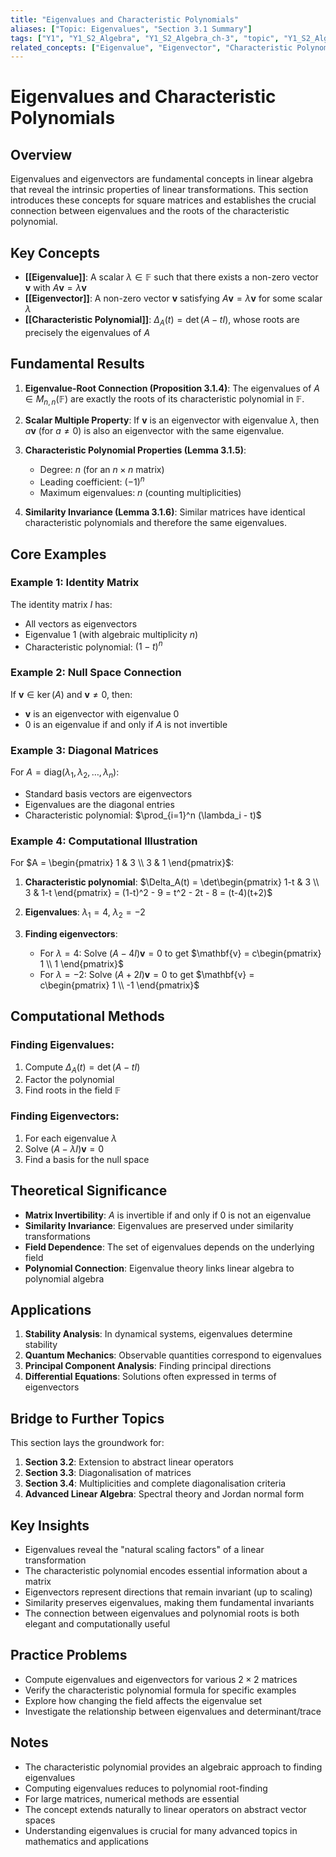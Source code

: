 ```yaml
---
title: "Eigenvalues and Characteristic Polynomials"
aliases: ["Topic: Eigenvalues", "Section 3.1 Summary"]
tags: ["Y1", "Y1_S2_Algebra", "Y1_S2_Algebra_ch-3", "topic", "Y1_S2_Algebra_ch-3_sec-3-1", "eigenvalue", "eigenvector", "characteristic-polynomial", "similar-matrices", "determinant", "polynomial", "matrix", "invertibility", "trace", "algebraic-multiplicity", "linear-operator", "linear-algebra", "vector-space"]
related_concepts: ["Eigenvalue", "Eigenvector", "Characteristic Polynomial", "Similar Matrices", "Determinant", "Polynomial", "Matrix", "Matrix Invertibility", "Trace", "Algebraic Multiplicity", "Linear Operator", "Vector Space", "Field"]
---
```


# Eigenvalues and Characteristic Polynomials

## Overview
Eigenvalues and eigenvectors are fundamental concepts in linear algebra that reveal the intrinsic properties of linear transformations. This section introduces these concepts for square matrices and establishes the crucial connection between eigenvalues and the roots of the characteristic polynomial.

## Key Concepts
- **[[Eigenvalue]]**: A scalar $\lambda \in \mathbb{F}$ such that there exists a non-zero vector $\mathbf{v}$ with $A\mathbf{v} = \lambda\mathbf{v}$
- **[[Eigenvector]]**: A non-zero vector $\mathbf{v}$ satisfying $A\mathbf{v} = \lambda\mathbf{v}$ for some scalar $\lambda$
- **[[Characteristic Polynomial]]**: $\Delta_A(t) = \det(A - tI)$, whose roots are precisely the eigenvalues of $A$

## Fundamental Results
1. **Eigenvalue-Root Connection (Proposition 3.1.4)**: The eigenvalues of $A \in M_{n,n}(\mathbb{F})$ are exactly the roots of its characteristic polynomial in $\mathbb{F}$.

2. **Scalar Multiple Property**: If $\mathbf{v}$ is an eigenvector with eigenvalue $\lambda$, then $a\mathbf{v}$ (for $a \neq 0$) is also an eigenvector with the same eigenvalue.

3. **Characteristic Polynomial Properties (Lemma 3.1.5)**:
   - Degree: $n$ (for an $n \times n$ matrix)
   - Leading coefficient: $(-1)^n$
   - Maximum eigenvalues: $n$ (counting multiplicities)

4. **Similarity Invariance (Lemma 3.1.6)**: Similar matrices have identical characteristic polynomials and therefore the same eigenvalues.

## Core Examples
### Example 1: Identity Matrix
The identity matrix $I$ has:
- All vectors as eigenvectors
- Eigenvalue 1 (with algebraic multiplicity $n$)
- Characteristic polynomial: $(1-t)^n$

### Example 2: Null Space Connection
If $\mathbf{v} \in \ker(A)$ and $\mathbf{v} \neq 0$, then:
- $\mathbf{v}$ is an eigenvector with eigenvalue 0
- 0 is an eigenvalue if and only if $A$ is not invertible

### Example 3: Diagonal Matrices
For $A = \text{diag}(\lambda_1, \lambda_2, \ldots, \lambda_n)$:
- Standard basis vectors are eigenvectors
- Eigenvalues are the diagonal entries
- Characteristic polynomial: $\prod_{i=1}^n (\lambda_i - t)$

### Example 4: Computational Illustration
For $A = \begin{pmatrix} 1 & 3 \\ 3 & 1 \end{pmatrix}$:

1. **Characteristic polynomial**: 
   $\Delta_A(t) = \det\begin{pmatrix} 1-t & 3 \\ 3 & 1-t \end{pmatrix} = (1-t)^2 - 9 = t^2 - 2t - 8 = (t-4)(t+2)$

2. **Eigenvalues**: $\lambda_1 = 4$, $\lambda_2 = -2$

3. **Finding eigenvectors**:
   - For $\lambda = 4$: Solve $(A-4I)\mathbf{v} = 0$ to get $\mathbf{v} = c\begin{pmatrix} 1 \\ 1 \end{pmatrix}$
   - For $\lambda = -2$: Solve $(A+2I)\mathbf{v} = 0$ to get $\mathbf{v} = c\begin{pmatrix} 1 \\ -1 \end{pmatrix}$

## Computational Methods
### Finding Eigenvalues:
1. Compute $\Delta_A(t) = \det(A - tI)$
2. Factor the polynomial
3. Find roots in the field $\mathbb{F}$

### Finding Eigenvectors:
1. For each eigenvalue $\lambda$
2. Solve $(A - \lambda I)\mathbf{v} = 0$
3. Find a basis for the null space

## Theoretical Significance
- **Matrix Invertibility**: $A$ is invertible if and only if 0 is not an eigenvalue
- **Similarity Invariance**: Eigenvalues are preserved under similarity transformations
- **Field Dependence**: The set of eigenvalues depends on the underlying field
- **Polynomial Connection**: Eigenvalue theory links linear algebra to polynomial algebra

## Applications
1. **Stability Analysis**: In dynamical systems, eigenvalues determine stability
2. **Quantum Mechanics**: Observable quantities correspond to eigenvalues
3. **Principal Component Analysis**: Finding principal directions
4. **Differential Equations**: Solutions often expressed in terms of eigenvectors

## Bridge to Further Topics
This section lays the groundwork for:
1. **Section 3.2**: Extension to abstract linear operators
2. **Section 3.3**: Diagonalisation of matrices
3. **Section 3.4**: Multiplicities and complete diagonalisation criteria
4. **Advanced Linear Algebra**: Spectral theory and Jordan normal form

## Key Insights
- Eigenvalues reveal the "natural scaling factors" of a linear transformation
- The characteristic polynomial encodes essential information about a matrix
- Eigenvectors represent directions that remain invariant (up to scaling)
- Similarity preserves eigenvalues, making them fundamental invariants
- The connection between eigenvalues and polynomial roots is both elegant and computationally useful

## Practice Problems
- Compute eigenvalues and eigenvectors for various $2 \times 2$ matrices
- Verify the characteristic polynomial formula for specific examples
- Explore how changing the field affects the eigenvalue set
- Investigate the relationship between eigenvalues and determinant/trace

## Notes
- The characteristic polynomial provides an algebraic approach to finding eigenvalues
- Computing eigenvalues reduces to polynomial root-finding
- For large matrices, numerical methods are essential
- The concept extends naturally to linear operators on abstract vector spaces
- Understanding eigenvalues is crucial for many advanced topics in mathematics and applications
